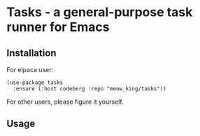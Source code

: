 # Tasks - a general-purpose task runner for Emacs

## Installation

For elpaca user:

```emacs-lisp
(use-package tasks
  :ensure (:host codeberg :repo "meow_king/tasks"))
```

For other users, please figure it yourself.

## Usage

